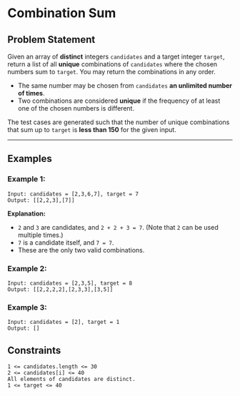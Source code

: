 # Combination Sum

## Problem Statement

Given an array of **distinct** integers `candidates` and a target integer `target`, return a list of all **unique** combinations of `candidates` where the chosen numbers sum to `target`. You may return the combinations in any order.

- The same number may be chosen from `candidates` **an unlimited number of times**.
- Two combinations are considered **unique** if the frequency of at least one of the chosen numbers is different.

The test cases are generated such that the number of unique combinations that sum up to `target` is **less than 150** for the given input.

---

## Examples

### Example 1:
```plaintext
Input: candidates = [2,3,6,7], target = 7
Output: [[2,2,3],[7]]
```

**Explanation:**
- `2` and `3` are candidates, and `2 + 2 + 3 = 7`. (Note that `2` can be used multiple times.)
- `7` is a candidate itself, and `7 = 7`.
- These are the only two valid combinations.

### Example 2:
```plaintext
Input: candidates = [2,3,5], target = 8
Output: [[2,2,2,2],[2,3,3],[3,5]]
```

### Example 3:
```plaintext
Input: candidates = [2], target = 1
Output: []
```

## Constraints
```plaintext
1 <= candidates.length <= 30
2 <= candidates[i] <= 40
All elements of candidates are distinct.
1 <= target <= 40
```